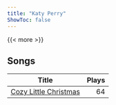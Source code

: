 ```yaml
---
title: "Katy Perry"
ShowToc: false
---
```


{{< more >}}

## Songs
Title | Plays 
----- | -----: 
[Cozy Little Christmas](/songs/cozy-little-christmas) | 64


